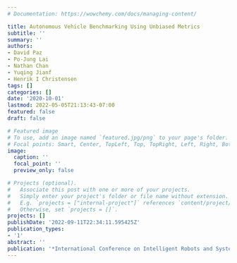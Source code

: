 ```yaml
---
# Documentation: https://wowchemy.com/docs/managing-content/

title: Autonomous Vehicle Benchmarking Using Unbiased Metrics
subtitle: ''
summary: ''
authors:
- David Paz
- Po-Jung Lai
- Nathan Chan
- Yuqing Jianf
- Henrik I Christensen
tags: []
categories: []
date: '2020-10-01'
lastmod: 2022-05-05T21:13:43-07:00
featured: false
draft: false

# Featured image
# To use, add an image named `featured.jpg/png` to your page's folder.
# Focal points: Smart, Center, TopLeft, Top, TopRight, Left, Right, BottomLeft, Bottom, BottomRight.
image:
  caption: ''
  focal_point: ''
  preview_only: false

# Projects (optional).
#   Associate this post with one or more of your projects.
#   Simply enter your project's folder or file name without extension.
#   E.g. `projects = ["internal-project"]` references `content/project/deep-learning/index.md`.
#   Otherwise, set `projects = []`.
projects: []
publishDate: '2022-09-11T22:34:11.595425Z'
publication_types:
- '1'
abstract: ''
publication: '*International Conference on Intelligent Robots and Systems (IROS)*'
---
```

